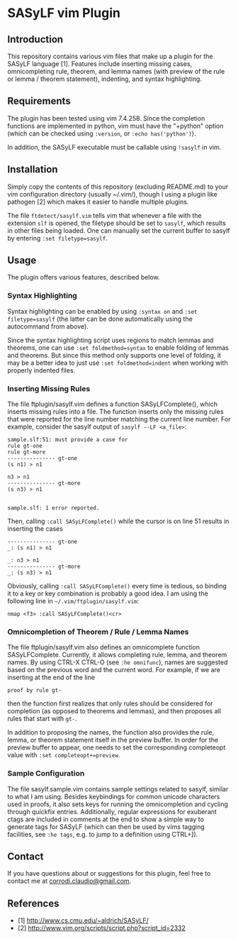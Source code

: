 SASyLF vim Plugin
=================

## Introduction
This repository contains various vim files that make up a plugin for the SASyLF
language [1]. Features include inserting missing cases, omnicompleting rule,
theorem, and lemma names (with preview of the rule or lemma / theorem
statement), indenting, and syntax highlighting.

## Requirements
The plugin has been tested using vim 7.4.258. Since the completion functions
are implemented in python, vim must have the "+python" option (which can be
checked using `:version`, or `:echo has('python')`).

In addition, the SASyLF executable must be callable using `!sasylf` in vim.

## Installation
Simply copy the contents of this repository (excluding README.md) to your vim
configuration directory (usually ~/.vim/), though I using a plugin like
pathogen [2] which makes it easier to handle multiple plugins.

The file `ftdetect/sasylf.vim` tells vim that whenever a file with the
extension `slf` is opened, the filetype should be set to `sasylf`, which
results in other files being loaded. One can manually set the current buffer to
sasylf by entering `:set filetype=sasylf`.

## Usage
The plugin offers various features, described below.

### Syntax Highlighting
Syntax highlighting can be enabled by using ```:syntax on``` and ```:set
filetype=sasylf``` (the latter can be done automatically using the autocommand
from above).

Since the syntax highlighting script uses regions to match lemmas and
theorems, one can use `:set foldmethod=syntax` to enable folding of lemmas and
theorems. But since this method only supports one level of folding, it may be
a better idea to just use `:set foldmethod=indent` when working with properly
indented files.

### Inserting Missing Rules
The file ftplugin/sasylf.vim defines a function SASyLFComplete(), which
inserts missing rules into a file. The function inserts only the missing rules
that were reported for the line number matching the current line number. For
example, consider the sasylf output of `sasylf --LF <a_file>`:

```
sample.slf:51: must provide a case for 
rule gt-one
rule gt-more
--------------- gt-one
(s n1) > n1

n3 > n1
--------------- gt-more
(s n3) > n1


sample.slf: 1 error reported.
```

Then, calling `:call SASyLFComplete()` while the cursor is on line 51 results
in inserting the cases

```
--------------- gt-one
_: (s n1) > n1

_: n3 > n1
--------------- gt-more
_: (s n3) > n1
```

Obviously, calling `:call SASyLFComplete()` every time is tedious, so binding
it to a key or key combination is probably a good idea. I am using the
following line in `~/.vim/ftplugin/sasylf.vim`:

```vim
nmap <f3> :call SASyLFComplete()<cr>
```

### Omnicompletion of Theorem / Rule / Lemma Names
The file ftplugin/sasylf.vim also defines an omnicomplete function
SASyLFComplete. Currently, it allows completing rule, lemma, and theorem names.
By using CTRL-X CTRL-O (see `:he omnifunc`), names are suggested based on the
previous word and the current word. For example, if we are inserting at the end
of the line

```vim
proof by rule gt-
```

then the function first realizes that only rules should be considered for
completion (as opposed to theorems and lemmas), and then proposes all rules
that start with `gt-`.

In addition to proposing the names, the function also provides the rule, lemma,
or theorem statement itself in the preview buffer. In order for the preview
buffer to appear, one needs to set the corresponding completeopt value with
`:set completeopt+=preview`.

### Sample Configuration
The file sasylf.sample.vim contains sample settings related to sasylf, similar
to what I am using. Besides keybindings for common unicode characters used in
proofs, it also sets keys for running the omnicompletion and cycling through
quickfix entries. Additionally, regular expressions for exuberant ctags are
included in comments at the end to show a simple way to generate tags for
SASyLF (which can then be used  by vims tagging facilities, see `:he tags`,
e.g. to jump to a definition using CTRL+]).

## Contact
If you have questions about or suggestions for this plugin, feel free to
contact me at corrodi.claudio@gmail.com.

## References
- [1] http://www.cs.cmu.edu/~aldrich/SASyLF/
- [2] http://www.vim.org/scripts/script.php?script_id=2332
